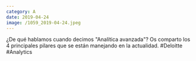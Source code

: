 ```yaml
--- 
category: A 
date: 2019-04-24 
image: /1059_2019-04-24.jpeg 
--- 
```


¿De qué hablamos cuando decimos "Analítica avanzada"? Os comparto los 4 principales pilares que se están manejando en la actualidad. #Deloitte #Analytics